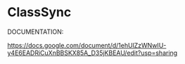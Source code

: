 # ClassSync

DOCUMENTATION: 

https://docs.google.com/document/d/1ehUlZzWNwIU-y4E6EADRiCuXnBBSKX85A_D35jKBEAU/edit?usp=sharing
